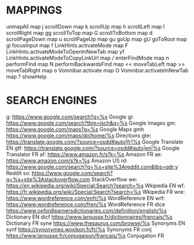 # MAPPINGS
unmapAll
map j scrollDown
map k scrollUp
map h scrollLeft
map l scrollRight
map gg scrollToTop
map G scrollToBottom
map d scrollPageDown
map u scrollPageUp
map gu goUp
map gU goToRoot
map gi focusInput
map f LinkHints.activateMode
map F LinkHints.activateModeToOpenInNewTab
map yf LinkHints.activateModeToCopyLinkUrl
map / enterFindMode
map n performFind
map N performBackwardsFind
map << moveTabLeft
map >> moveTabRight
map o Vomnibar.activate
map O Vomnibar.activateInNewTab
map ? showHelp

# SEARCH ENGINES
g: https://www.google.com/search?q=%s Google
gi: https://www.google.com/search?tbm=isch&q=%s Google Images
gm: https://www.google.com/maps?q=%s Google Maps
gmh https://www.google.com/maps/dir/home/%s Directions
gte: https://translate.google.com/?source=osdd#auto|fr|%s Google Translate EN
gtf: https://translate.google.com/?source=osdd#auto|en|%s Google Translator FR
af: https://www.amazon.fr/s?k=%s Amazon FR
ae: https://www.amazon.com/s?k=%s Amazon US
rd: https://www.google.com/search?q=%s+site%3Areddit.com&tbs=qdr:y Reddit
so: https://www.google.com/search?q=%s+site%3Astackoverflow.com StackOverflow
we: https://en.wikipedia.org/wiki/Special:Search?search=%s Wkipedia EN
wf: https://fr.wikipedia.org/wiki/Special:Search?search=%s Wkipedia FR
wre: https://www.wordreference.com/enfr/%s WordReference EN
wrf: https://www.wordreference.com/fren/%s WordReference FR
dice https://www.oxfordlearnersdictionaries.com/definition/english/%s Dictionary EN
dicf https://www.larousse.fr/dictionnaires/francais/%s Dictionary FR
syne https://www.thesaurus.com/browse/%s Synonyms EN
synf https://synonymes.woxikon.fr/fr/%s Synonyms FR
conj https://www.larousse.fr/conjugaison/francais/%s Conjugation FR
